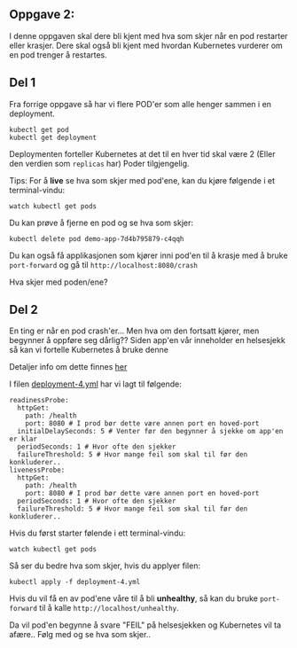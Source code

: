 ## Oppgave 2:

I denne oppgaven skal dere bli kjent med hva som skjer når en pod restarter eller krasjer. 
Dere skal også bli kjent med hvordan Kubernetes vurderer om en pod trenger å restartes.

Del 1
---------

Fra forrige oppgave så har vi flere POD'er som alle henger sammen i en deployment.

    kubectl get pod
    kubectl get deployment

Deploymenten forteller Kubernetes at det til en hver tid skal være 2 (Eller den verdien som ``replicas`` har) Poder tilgjengelig.

Tips: For å **live** se hva som skjer med pod'ene, kan du kjøre følgende i et terminal-vindu:
    
    watch kubectl get pods

Du kan prøve å fjerne en pod og se hva som skjer:

    kubectl delete pod demo-app-7d4b795879-c4qqh

Du kan også få applikasjonen som kjører inni pod'en til å krasje med å bruke ``port-forward`` og 
gå til ``http://localhost:8080/crash``

Hva skjer med poden/ene?

Del 2
-------

En ting er når en pod crash'er... Men hva om den fortsatt kjører, men begynner å oppføre seg dårlig??
Siden app'en vår inneholder en helsesjekk så kan vi fortelle Kubernetes å bruke denne

Detaljer info om dette finnes [her](https://kubernetes.io/docs/tasks/configure-pod-container/configure-liveness-readiness-startup-probes/)


I filen [deployment-4.yml](deployment-4.yml) har vi lagt til følgende:

    readinessProbe:
      httpGet:
        path: /health
        port: 8080 # I prod bør dette være annen port en hoved-port
      initialDelaySeconds: 5 # Venter før den begynner å sjekke om app'en er klar
      periodSeconds: 1 # Hvor ofte den sjekker
      failureThreshold: 5 # Hvor mange feil som skal til før den konkluderer..
    livenessProbe:
      httpGet:
        path: /health
        port: 8080 # I prod bør dette være annen port en hoved-port
      periodSeconds: 1 # Hvor ofte den sjekker
      failureThreshold: 5 # Hvor mange feil som skal til før den konkluderer..

Hvis du først starter følende i ett terminal-vindu:

    watch kubectl get pods

Så ser du bedre hva som skjer, hvis du applyer filen:

    kubectl apply -f deployment-4.yml


Hvis du vil få en av pod'ene våre til å bli **unhealthy**, så kan du bruke ``port-forward`` til å kalle
``http://localhost/unhealthy``.

Da vil pod'en begynne å svare "FEIL" på helsesjekken og Kubernetes vil ta afære.. Følg med og se hva som skjer..

